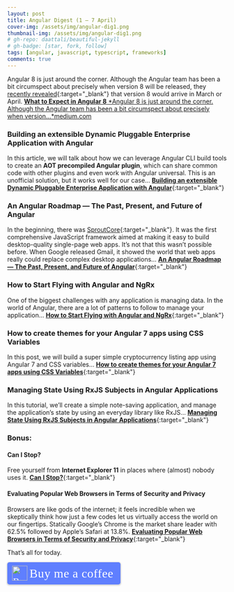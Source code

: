 ```yaml
---
layout: post
title: Angular Digest (1 — 7 April)
cover-img: /assets/img/angular-dig1.png
thumbnail-img: /assets/img/angular-dig1.png
# gh-repo: daattali/beautiful-jekyll
# gh-badge: [star, fork, follow]
tags: [angular, javascript, typescript, frameworks]
comments: true
---
```

Angular 8 is just around the corner. Although the Angular team has been a bit circumspect about precisely when version 8 will be released, they [recently revealed](https://blog.angular.io/a-plan-for-version-8-0-and-ivy-b3318dfc19f7){:target="_blank"} that version 8 would arrive in March or April.
[**What to Expect in Angular 8**
*Angular 8 is just around the corner. Although the Angular team has been a bit circumspect about precisely when version…*medium.com](https://medium.com/grapecity/what-to-expect-in-angular-8-940b217b63cb)

### Building an extensible Dynamic Pluggable Enterprise Application with Angular

In this article, we will talk about how we can leverage Angular CLI build tools to create an **AOT precompiled Angular plugin**, which can share common code with other plugins and even work with Angular universal. This is an unofficial solution, but it works well for our case…
[**Building an extensible Dynamic Pluggable Enterprise Application with Angular**](https://blog.angularindepth.com/building-extensible-dynamic-pluggable-enterprise-application-with-angular-aed8979faba5){:target="_blank"}

### An Angular Roadmap — The Past, Present, and Future of Angular

In the beginning, there was [SproutCore](https://sproutcore.com/){:target="_blank"}. It was the first comprehensive JavaScript framework aimed at making it easy to build desktop-quality single-page web apps. It’s not that this wasn’t possible before. When Google released Gmail, it showed the world that web apps really could replace complex desktop applications…
[**An Angular Roadmap — The Past, Present, and Future of Angular**](https://medium.com/grapecity/an-angular-roadmap-the-past-present-and-future-of-angular-7af4cd4ec6e7){:target="_blank"}

### How to Start Flying with Angular and NgRx

One of the biggest challenges with any application is managing data. In the world of Angular, there are a lot of patterns to follow to manage your application…
[**How to Start Flying with Angular and NgRx**](https://blog.angularindepth.com/how-to-start-flying-with-angular-and-ngrx-b18e84d444aa){:target="_blank"}

### How to create themes for your Angular 7 apps using CSS Variables

In this post, we will build a super simple cryptocurrency listing app using Angular 7 and CSS variables…
[**How to create themes for your Angular 7 apps using CSS Variables**](https://medium.freecodecamp.org/how-to-create-themes-for-your-angular-7-apps-using-css-variables-69251690e9c5){:target="_blank"}

### Managing State Using RxJS Subjects in Angular Applications

In this tutorial, we’ll create a simple note-saving application, and manage the application’s state by using an everyday library like RxJS…
[**Managing State Using RxJS Subjects in Angular Applications**](https://www.telerik.com/blogs/managing-state-using-rxjs-subjects-in-angular-applications){:target="_blank"}

### Bonus:

#### Can I Stop?

Free yourself from **Internet Explorer 11** in places where (almost) nobody uses it.
[**Can I Stop?**](https://canistop.net/){:target="_blank"}

#### Evaluating Popular Web Browsers in Terms of Security and Privacy

Browsers are like gods of the internet; it feels incredible when we skeptically think how just a few codes let us virtually access the world on our fingertips. Statically Google’s Chrome is the market share leader with 62.5% followed by Apple’s Safari at 13.8%.
[**Evaluating Popular Web Browsers in Terms of Security and Privacy**](https://medium.com/readwrite/evaluating-popular-web-browsers-in-terms-of-security-and-privacy-30b79091d86f){:target="_blank"}

That’s all for today. 

<style>.bmc-button img{height: 34px !important;width: 35px !important;margin-bottom: 1px !important;box-shadow: none !important;border: none !important;vertical-align: middle !important;}.bmc-button{padding: 7px 15px 7px 10px !important;line-height: 35px !important;height:51px !important;text-decoration: none !important;display:inline-flex !important;color:#ffffff !important;background-color:#5F7FFF !important;border-radius: 5px !important;border: 1px solid transparent !important;padding: 7px 15px 7px 10px !important;font-size: 22px !important;letter-spacing: 0.6px !important;box-shadow: 0px 1px 2px rgba(190, 190, 190, 0.5) !important;-webkit-box-shadow: 0px 1px 2px 2px rgba(190, 190, 190, 0.5) !important;margin: 0 auto !important;font-family:'Cookie', cursive !important;-webkit-box-sizing: border-box !important;box-sizing: border-box !important;}.bmc-button:hover, .bmc-button:active, .bmc-button:focus {-webkit-box-shadow: 0px 1px 2px 2px rgba(190, 190, 190, 0.5) !important;text-decoration: none !important;box-shadow: 0px 1px 2px 2px rgba(190, 190, 190, 0.5) !important;opacity: 0.85 !important;color:#ffffff !important;}</style><link href="https://fonts.googleapis.com/css?family=Cookie" rel="stylesheet"><a class="bmc-button" target="_blank" href="https://www.buymeacoffee.com/kip0d"><img src="https://cdn.buymeacoffee.com/buttons/bmc-new-btn-logo.svg" alt="Buy me a coffee"><span style="margin-left:5px;font-size:28px !important;">Buy me a coffee</span></a>
